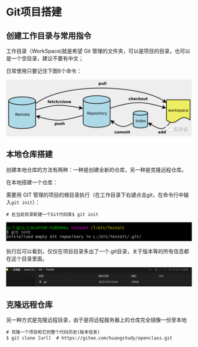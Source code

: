 # Git项目搭建

## 创建工作目录与常用指令

工作目录（WorkSpace)就是希望 Git 管理的文件夹，可以是项目的目录，也可以是一个空目录，建议不要有中文；

日常使用只要记住下图6个命令：

![image-20221211191642702](pics/4-Git项目创建及克隆.assets/image-20221211191642702.png)



## 本地仓库搭建

创建本地仓库的方法有两种：一种是创建全新的仓库，另一种是克隆远程仓库。

在本地搭建一个仓库：

需要用 GIT 管理的项目的根目录执行（在工作目录下右键点击git，在命令行中输入`git init`）：

```
# 在当前目录新建一个Git代码库$ git init
```

![image-20220710230506920](./pics/4-Git项目创建及克隆.assets/image-20220710230506920.png)

执行后可以看到，仅仅在项目目录多出了一个.git目录，关于版本等的所有信息都在这个目录里面。

![image-20220710230615223](./pics/4-Git项目创建及克隆.assets/image-20220710230615223.png)



## 克隆远程仓库

另一种方式是克隆远程目录，由于是将远程服务器上的仓库完全镜像一份至本地

```shell
# 克隆一个项目和它的整个代码历史(版本信息)
$ git clone [url]  # https://gitee.com/kuangstudy/openclass.git
```



